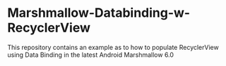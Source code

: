 # Marshmallow-Databinding-w-RecyclerView
This repository contains an example as to how to populate RecyclerView using Data Binding in the latest Android Marshmallow 6.0
